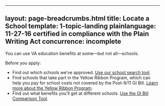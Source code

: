 ---
layout: page-breadcrumbs.html
title: Locate a School
template: 1-topic-landing
plainlanguage: 11-27-16 certified in compliance with the Plain Writing Act
concurrence: incomplete
--

You can use VA education benefits at some—but not all—schools. 

Before you apply:
- Find out which schools we’ve approved. [Use our school search tool]( http://inquiry.vba.va.gov/weamspub/buildSearchInstitutionCriteria.do;jsessionid=qtMbSxQFpzyL7GpnQrtnNGv6G9CGQQvb2YqM9Cvw3vB2pv2lXhfJ!-1531379871).
- Find schools that take part in the Yellow Ribbon Program, which can help you pay for school costs not covered by the Post-9/11 GI Bill. [Learn more about the Yellow Ribbon Program](/education/gi-bill/yellow-ribbon/).
- Find out what benefits you’ll get at different schools. [Use the GI Bill Comparison Tool](/gi-bill-comparison-tool/). 

